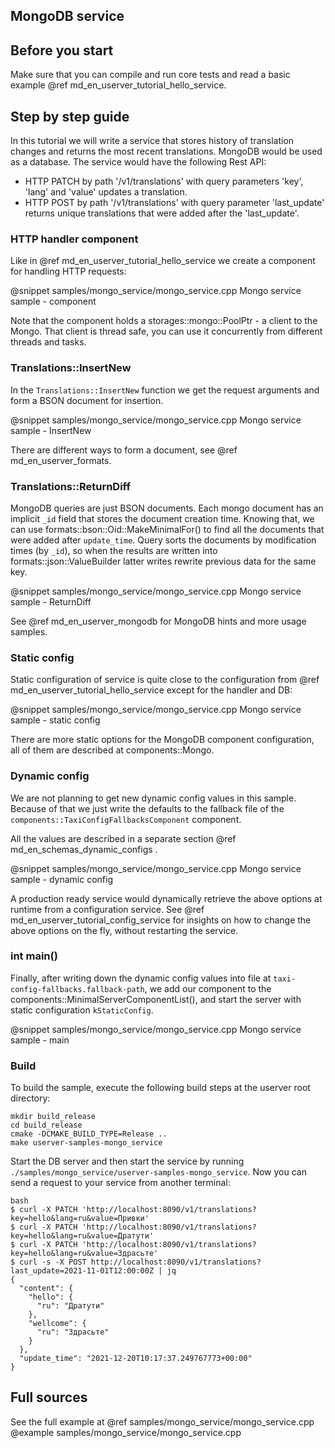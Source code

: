 ## MongoDB service 


## Before you start

Make sure that you can compile and run core tests and read a basic example
@ref md_en_userver_tutorial_hello_service.


## Step by step guide

In this tutorial we will write a service that stores history of translation
changes and returns the most recent translations. MongoDB would be used as a
database. The service would have the following Rest API:

* HTTP PATCH by path '/v1/translations' with query parameters
  'key', 'lang' and 'value' updates a translation.
* HTTP POST by path '/v1/translations' with query parameter
  'last_update' returns unique translations that were added after the 'last_update'.


### HTTP handler component

Like in @ref md_en_userver_tutorial_hello_service we create a component for
handling HTTP requests:

@snippet samples/mongo_service/mongo_service.cpp  Mongo service sample - component

Note that the component holds a storages::mongo::PoolPtr - a client to the Mongo.
That client is thread safe, you can use it concurrently from different threads
and tasks.


### Translations::InsertNew

In the `Translations::InsertNew` function we get the request arguments and form
a BSON document for insertion.

@snippet samples/mongo_service/mongo_service.cpp  Mongo service sample - InsertNew

There are different ways to form a document, see @ref md_en_userver_formats.


### Translations::ReturnDiff

MongoDB queries are just BSON documents. Each mongo document has an implicit
`_id` field that stores the document creation time. Knowing that, we can use
formats::bson::Oid::MakeMinimalFor() to find all the documents that were added
after `update_time`. Query sorts the documents by modification times (by `_id`),
so when the results are written into formats::json::ValueBuilder latter writes
rewrite previous data for the same key.

@snippet samples/mongo_service/mongo_service.cpp  Mongo service sample - ReturnDiff

See @ref md_en_userver_mongodb for MongoDB hints and more usage samples.


### Static config

Static configuration of service is quite close to the configuration from
@ref md_en_userver_tutorial_hello_service except for the handler and DB:

@snippet samples/mongo_service/mongo_service.cpp  Mongo service sample - static config

There are more static options for the MongoDB component configuration, all of
them are described at components::Mongo.


### Dynamic config

We are not planning to get new dynamic config values in this sample. Because of
that we just write the defaults to the fallback file of the `components::TaxiConfigFallbacksComponent` component.

All the values are described in a separate section @ref md_en_schemas_dynamic_configs .

@snippet samples/mongo_service/mongo_service.cpp  Mongo service sample - dynamic config

A production ready service would dynamically retrieve the above options at runtime from a configuration service. See
@ref md_en_userver_tutorial_config_service for insights on how to change the
above options on the fly, without restarting the service.


### int main()

Finally, after writing down the dynamic config values into file at 
`taxi-config-fallbacks.fallback-path`, we add our component to the
components::MinimalServerComponentList(),
and start the server with static configuration `kStaticConfig`.

@snippet samples/mongo_service/mongo_service.cpp  Mongo service sample - main


### Build

To build the sample, execute the following build steps at the userver root directory:
```
mkdir build_release
cd build_release
cmake -DCMAKE_BUILD_TYPE=Release ..
make userver-samples-mongo_service
```

Start the DB server and then start the service by running `./samples/mongo_service/userver-samples-mongo_service`.
Now you can send a request to your service from another terminal:
```
bash
$ curl -X PATCH 'http://localhost:8090/v1/translations?key=hello&lang=ru&value=Привки'
$ curl -X PATCH 'http://localhost:8090/v1/translations?key=hello&lang=ru&value=Дратути'
$ curl -X PATCH 'http://localhost:8090/v1/translations?key=hello&lang=ru&value=Здрасьте'
$ curl -s -X POST http://localhost:8090/v1/translations?last_update=2021-11-01T12:00:00Z | jq
{
  "content": {
    "hello": {
      "ru": "Дратути"
    },
    "wellcome": {
      "ru": "Здрасьте"
    }
  },
  "update_time": "2021-12-20T10:17:37.249767773+00:00"
}
```

## Full sources

See the full example at @ref samples/mongo_service/mongo_service.cpp
@example samples/mongo_service/mongo_service.cpp
